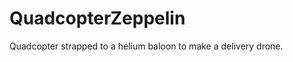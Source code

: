 QuadcopterZeppelin
==================

Quadcopter strapped to a helium baloon to make a delivery drone.  
